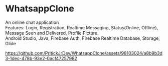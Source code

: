 # WhatsappClone
An online chat application <br>
Features: Login, Registration, Realtime Messaging, Status(Online, Offline), Message Seen and Delivered, Profile Picture. <br> 
Android Studio, Java, Firebase Auth, Firebase Realtime Database, Storage, Glide <br>


https://github.com/PritickJrDev/WhatsappClone/assets/98103024/a8b9b3d3-1dec-478b-93e2-0acf47257982



